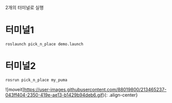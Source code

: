 2개의 터미널로 실행

# 터미널1
```
roslaunch pick_n_place demo.launch
```

# 터미널2
```
rosrun pick_n_place my_puma
```
![moveit]https://user-images.githubusercontent.com/88019800/213465237-043ff404-2350-419e-ae13-b1429b94deb6.gif){: .align-center}
